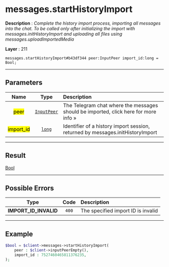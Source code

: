 # messages.startHistoryImport

**Description** : *Complete the history import process, importing all messages into the chat.
To be called only after initializing the import with messages.initHistoryImport and uploading all files using messages.uploadImportedMedia*

**Layer** : 211

```tl
messages.startHistoryImport#b43df344 peer:InputPeer import_id:long = Bool;
```

---

## Parameters

| Name | Type | Description |
| :---: | :---: | :--- |
| <mark>peer</mark> | [`InputPeer`](type/InputPeer) | The Telegram chat where the messages should be imported, click here for more info » |
| <mark>import_id</mark> | [`long`](type/long) | Identifier of a history import session, returned by messages.initHistoryImport |

---

## Result

[Bool](type/Bool)

---

## Possible Errors

| Type | Code | Description |
| :---: | :---: | :--- |
| **IMPORT_ID_INVALID** | `400` | The specified import ID is invalid |

---

## Example

```php
$bool = $client->messages->startHistoryImport(
	peer : $client->inputPeerEmpty(),
	import_id : 7527460465811376235,
);
```